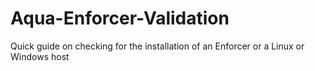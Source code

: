 # Aqua-Enforcer-Validation
Quick guide on checking for the installation of an Enforcer or a Linux or Windows host
